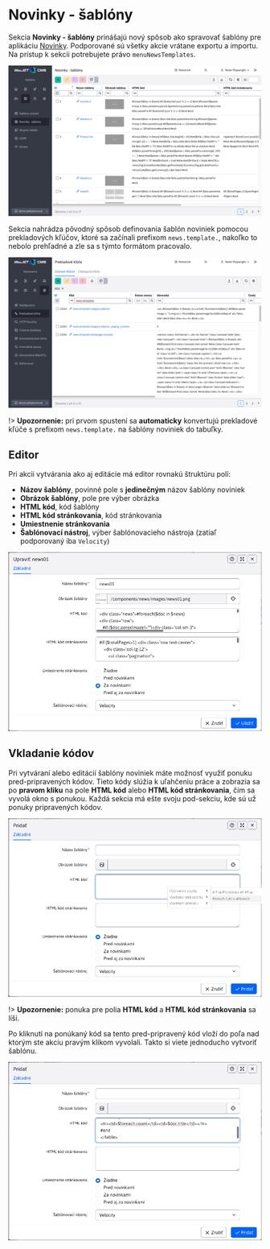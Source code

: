 # Novinky - šablóny

Sekcia **Novinky - šablóny** prinášajú nový spôsob ako spravovať šablóny pre aplikáciu [Novinky](../../redactor/apps/news/README.md). Podporované sú všetky akcie vrátane exportu a importu. Na prístup k sekcii potrebujete právo `menuNewsTemplates`.

![](news-temps-datatable.png)

Sekcia nahrádza pôvodný spôsob definovania šablón noviniek pomocou prekladových kľúčov, ktoré sa začínali prefixom `news.template.`, nakoľko to nebolo prehľadné a zle sa s týmto formátom pracovalo.

![](news-temps-translation-keys.png)

!> **Upozornenie:** pri prvom spustení sa **automaticky** konvertujú prekladové kľúče s prefixom `news.template.` na šablóny noviniek do tabuľky.

## Editor

Pri akcii vytvárania ako aj editácie má editor rovnakú štruktúru polí:

- **Názov šablóny**, povinné pole s **jedinečným** názov šablóny noviniek
- **Obrázok šablóny**, pole pre výber obrázka
- **HTML kód**, kód šablóny
- **HTML kód stránkovania**, kód stránkovania
- **Umiestnenie stránkovania**
- **Šablónovací nástroj**, výber šablónovacieho nástroja (zatiaľ podporovaný iba `Velocity`)

![](news-temps-editor.png)

## Vkladanie kódov

Pri vytváraní alebo editácií šablóny noviniek máte možnosť využiť ponuku pred-pripravených kódov. Tieto kódy slúžia k uľahčeniu práce a zobrazia sa po **pravom kliku** na pole **HTML kód** alebo **HTML kód stránkovania**, čím sa vyvolá okno s ponukou. Každá sekcia má ešte svoju pod-sekciu, kde sú už ponuky pripravených kódov.

![](news-temps-editor-2.png)

!> **Upozornenie:** ponuka pre polia **HTML kód** a **HTML kód stránkovania** sa líši.

Po kliknutí na ponúkaný kód sa tento pred-pripravený kód vloží do poľa nad ktorým ste akciu pravým klikom vyvolali. Takto si viete jednoducho vytvoriť šablónu.

![](news-temps-editor-3.png)
